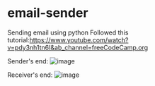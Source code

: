 # email-sender
Sending email using python
Followed this tutorial:https://www.youtube.com/watch?v=pdy3nh1tn6I&ab_channel=freeCodeCamp.org

Sender's end:
![image](https://user-images.githubusercontent.com/84015721/187512902-897b437d-5816-4e17-8c22-b1072daf79c0.png)

Receiver's end:
![image](https://user-images.githubusercontent.com/84015721/187515872-264c23bf-de42-4f6c-bf80-9a41c7089d5e.png)
